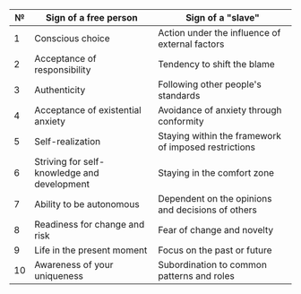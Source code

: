 | № | Sign of a free person | Sign of a "slave" |
| --- | --- | --- |
| 1 | Conscious choice | Action under the influence of external factors |
| 2 | Acceptance of responsibility | Tendency to shift the blame |
| 3 | Authenticity | Following other people's standards |
| 4 | Acceptance of existential anxiety | Avoidance of anxiety through conformity |
| 5 | Self-realization | Staying within the framework of imposed restrictions |
| 6 | Striving for self-knowledge and development | Staying in the comfort zone |
| 7 | Ability to be autonomous | Dependent on the opinions and decisions of others |
| 8 | Readiness for change and risk | Fear of change and novelty |
| 9 | Life in the present moment | Focus on the past or future |
| 10 | Awareness of your uniqueness | Subordination to common patterns and roles |
